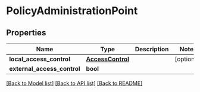 # PolicyAdministrationPoint

## Properties
Name | Type | Description | Notes
------------ | ------------- | ------------- | -------------
**local_access_control** | [**AccessControl**](AccessControl.md) |  | [optional] 
**external_access_control** | **bool** |  | 

[[Back to Model list]](../README.md#documentation-for-models) [[Back to API list]](../README.md#documentation-for-api-endpoints) [[Back to README]](../README.md)

